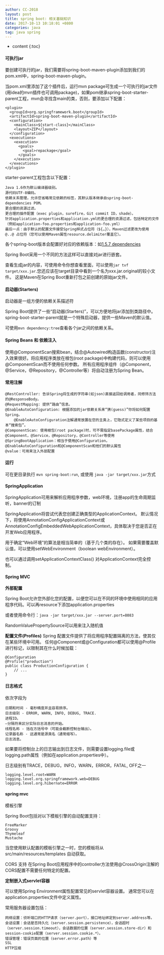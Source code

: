```yaml
---
author: CC-2018
layout: post
title: spring boot: 相关基础知识
date: 2017-10-13 10:18:01 +0800
categories: java
tag: java spring
---
```


* content
{:toc}

#### 可执行jar

要创建可执行的jar，我们需要将spring-boot-maven-plugin添加到我们的pom.xml中，spring-boot-maven-plugin。

当pom.xml里添加了这个插件后，运行mvn package可生成一个可执行的jar文件(用idea的mvn插件也可调用package)，如果pom继承spring-boot-starter-parent工程，mvn会寻找含main的类，否则，要添加以下配置：
```
<plugin>
  <groupId>org.springframework.boot</groupId>
  <artifactId>spring-boot-maven-plugin</artifactId>
  <configuration>
    <mainClass>${start-class}</mainClass>
    <layout>ZIP</layout>
  </configuration>
  <executions>
    <execution>
      <goals>
        <goal>repackage</goal>
      </goals>
    </execution>
  </executions>
</plugin>
```

starter-parent工程包含以下配置：
```
Java 1.6作为默认编译器级别。
源代码UTF-8编码。
依赖关系管理，允许您省略常见依赖的标签，其默认版本继承自spring-boot-dependencies POM。
更合理的资源过滤。
更合理的插件配置（exec plugin，surefire，Git commit ID，shade）。
针对application.properties和application.yml的更合理的资源过滤，包括特定的文件（例如application-foo.properties和application-foo.yml）
最后一点：由于默认的配置文件接受Spring样式占位符（${…}），Maven过滤更改为使用 @..@ 占位符（您可以使用Maven属性resource.delimiter覆盖它）。
```

各个spring-boot版本会配置好对应的依赖版本：如[1.5.7 dependencies](https://github.com/spring-projects/spring-boot/blob/v1.5.7.RELEASE/spring-boot-dependencies/pom.xml)

Spring Boot采用一个不同的方法这样可以直接对jar进行嵌套。

查看生成jar的内容，可使用命令你想查看里面，可以使用`jar tvf target/xxx.jar`.您还应该在target目录中看到一个名为xxx.jar.original的较小文件。 这是Maven在Spring Boot重新打包之前创建的原始jar文件。

#### 启动器(Starters)

启动器是一组方便的依赖关系描述符

Spring Boot提供了一些“启动器(Starters)”，可以方便地将jar添加到类路径中。spring-boot-starter-parent就是一个特殊启动器，提供一些Maven的默认值。

可使用`mvn dependency:tree`查看各个jar之间的依赖关系。

#### Spring Beans 和 依赖注入

使用@ComponentScan搜索bean，结合@Autowired构造函数(constructor)注入效果很好。将应用程序类放在根包(root package)中构建代码，则可以使用@ComponentScan而不使用任何参数。 所有应用程序组件（@Component，@Service，@Repository，@Controller等）将自动注册为Spring Bean。

#### 常用注解
```
@RestController: 告诉Spring将生成的字符串(如json)直接返回给调用者，同修饰方法的@ResponseBody。
@RequestMapping: 提供“路由”信息。
@EnableAutoConfiguration: 根据添加的jar依赖关系来“猜(guess)”你将如何配置Spring。
    @EnableAutoConfiguration注解通常放置在您的主类上，它隐式定义了某些项目的基本“搜索包”。
@ComponentScan: 使用根包(root package)时，可不需指定basePackage属性，结合@Component，@Service，@Repository，@Controller等使用
@SpringBootApplication：相当于使用@Configuration，@EnableAutoConfiguration和@ComponentScan和他们的默认属性
@value：可用来注入外部配置
```

#### 运行

可在更目录执行 `mvn spring-boot:run`, 或使用 `java -jar target/xxx.jar`方式


#### SpringApplication

SpringApplication可用来解析应用程序参数，web环境，注册app的生命周期监听，banner的订制

SpringApplication将尝试代表您创建正确类型的ApplicationContext。 默认情况下，将使用AnnotationConfigApplicationContext或AnnotationConfigEmbeddedWebApplicationContext，具体取决于您是否正在开发Web应用程序。

用于确定“Web环境”的算法是相当简单的（基于几个类的存在）。 如果需要覆盖默认值，可以使用setWebEnvironment（boolean webEnvironment）。

也可以通过调用setApplicationContextClass() 对ApplicationContext完全控制。

####  Spring MVC

**外部配置**

Spring Boot允许您外部化您的配置，以便您可以在不同的环境中使用相同的应用程序代码。可以再resource下添加application.properties

或者使用命令行：`java -jar target/xxx.jar --server.port=8083`

RandomValuePropertySource可以用来注入随机值

**配置文件(Profiles)**
Spring 配置文件提供了将应用程序配置隔离的方法，使其仅在某些环境中可用。 任何@Component或@Configuration都可以使用@Profile进行标记，以限制其在什么时候加载：

```
@Configuration
@Profile("production")
public class ProductionConfiguration {
    // ...
}
```

#### 日志格式

依次字段为
```
日期和时间 - 毫秒精度并且容易排序。
日志级别 - ERROR, WARN, INFO, DEBUG, TRACE.
进程ID。
—分隔符来区分实际日志消息的开始。
线程名称 - 括在方括号中（可能会截断控制台输出）。
记录器名称 - 这通常是源类名（通常缩写）。
日志消息。
```

如果要将控制台上的日志输出到日志文件，则需要设置logging.file或logging.path属性（例如在application.properties中）。

日志级别有TRACE，DEBUG，INFO，WARN，ERROR，FATAL, OFF之一
```
logging.level.root=WARN
logging.level.org.springframework.web=DEBUG
logging.level.org.hibernate=ERROR
```

#### spring mvc

模板引擎

Spring Boot包括对以下模板引擎的自动配置支持：

    FreeMarker
    Groovy
    Thymeleaf
    Mustache

当您使用默认配置的模板引擎之一时，您的模板将从 src/main/resources/templates 自动获取。


CORS 支持
在Spring Boot应用程序中的controller方法使用@CrossOrigin注解的CORS配置不需要任何特定的配置。

**定制嵌入式servlet容器**

可以使用Spring Environment属性配置常见的servlet容器设置。 通常您可以在application.properties文件中定义属性。

常用服务器设置包括：
```
网络设置：侦听端口的HTTP请求（server.port），接口地址绑定到server.address等。
会话设置：会话是否持久化（server.session.persistence），会话超时（server.session.timeout），会话数据的位置（server.session.store-dir）和session-cookie配置（server.session.cookie.*）。
错误管理：错误页面的位置（server.error.path）等
SSL
HTTP压缩
```
